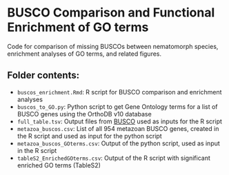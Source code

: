 # BUSCO Comparison and Functional Enrichment of GO terms

Code for comparison of missing BUSCOs between nematomorph species, enrichment analyses of GO terms, and related figures.


## Folder contents:

- `buscos_enrichment.Rmd`: R script for BUSCO comparison and enrichment analyses
- `buscos_to_GO.py`: Python script to get Gene Ontology terms for a list of BUSCO genes using the OrthoDB v10 database
- `full_table.tsv`: Output files from [BUSCO](https://github.com/tauanajc/Cunha_etal_2023_CurrBiol/tree/main/assembly%20pipeline#check-assembly-quality-with-busco) used as inputs for the R script
- `metazoa_buscos.csv`: List of all 954 metazoan BUSCO genes, created in the R script and used as input for the python script
- `metazoa_buscos_GOterms.csv`: Output of the python script, used as input in the R script
- `tableS2_EnrichedGOterms.csv`: Output of the R script with significant enriched GO terms (TableS2)


